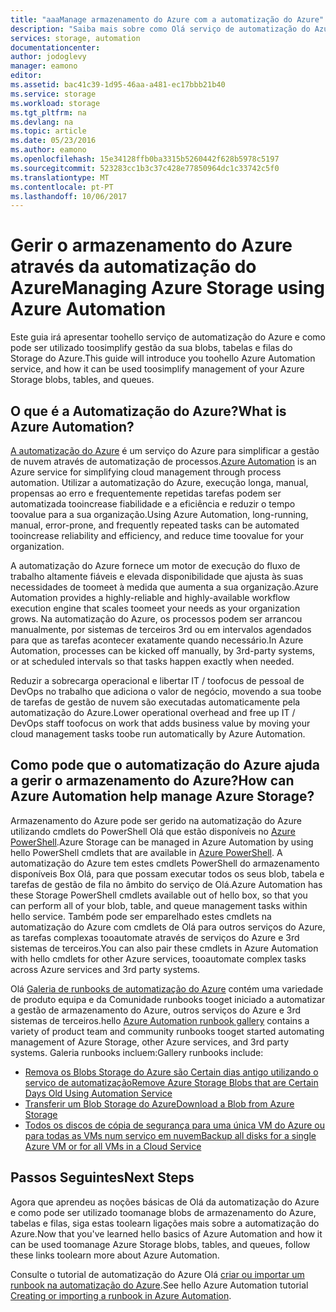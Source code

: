 ```yaml
---
title: "aaaManage armazenamento do Azure com a automatização do Azure"
description: "Saiba mais sobre como Olá serviço de automatização do Azure pode ser utilizado toomanage Storage do Azure à escala."
services: storage, automation
documentationcenter: 
author: jodoglevy
manager: eamono
editor: 
ms.assetid: bac41c39-1d95-46aa-a481-ec17bbb21b40
ms.service: storage
ms.workload: storage
ms.tgt_pltfrm: na
ms.devlang: na
ms.topic: article
ms.date: 05/23/2016
ms.author: eamono
ms.openlocfilehash: 15e34128ffb0ba3315b5260442f628b5978c5197
ms.sourcegitcommit: 523283cc1b3c37c428e77850964dc1c33742c5f0
ms.translationtype: MT
ms.contentlocale: pt-PT
ms.lasthandoff: 10/06/2017
---
```

# <a name="managing-azure-storage-using-azure-automation"></a><span data-ttu-id="63706-103">Gerir o armazenamento do Azure através da automatização do Azure</span><span class="sxs-lookup"><span data-stu-id="63706-103">Managing Azure Storage using Azure Automation</span></span>
<span data-ttu-id="63706-104">Este guia irá apresentar toohello serviço de automatização do Azure e como pode ser utilizado toosimplify gestão da sua blobs, tabelas e filas do Storage do Azure.</span><span class="sxs-lookup"><span data-stu-id="63706-104">This guide will introduce you toohello Azure Automation service, and how it can be used toosimplify management of your Azure Storage blobs, tables, and queues.</span></span>

## <a name="what-is-azure-automation"></a><span data-ttu-id="63706-105">O que é a Automatização do Azure?</span><span class="sxs-lookup"><span data-stu-id="63706-105">What is Azure Automation?</span></span>
<span data-ttu-id="63706-106">[A automatização do Azure](https://azure.microsoft.com/services/automation/) é um serviço do Azure para simplificar a gestão de nuvem através de automatização de processos.</span><span class="sxs-lookup"><span data-stu-id="63706-106">[Azure Automation](https://azure.microsoft.com/services/automation/) is an Azure service for simplifying cloud management through process automation.</span></span> <span data-ttu-id="63706-107">Utilizar a automatização do Azure, execução longa, manual, propensas ao erro e frequentemente repetidas tarefas podem ser automatizada tooincrease fiabilidade e a eficiência e reduzir o tempo toovalue para a sua organização.</span><span class="sxs-lookup"><span data-stu-id="63706-107">Using Azure Automation, long-running, manual, error-prone, and frequently repeated tasks can be automated tooincrease reliability and efficiency, and reduce time toovalue for your organization.</span></span>

<span data-ttu-id="63706-108">A automatização do Azure fornece um motor de execução do fluxo de trabalho altamente fiáveis e elevada disponibilidade que ajusta às suas necessidades de toomeet à medida que aumenta a sua organização.</span><span class="sxs-lookup"><span data-stu-id="63706-108">Azure Automation provides a highly-reliable and highly-available workflow execution engine that scales toomeet your needs as your organization grows.</span></span> <span data-ttu-id="63706-109">Na automatização do Azure, os processos podem ser arrancou manualmente, por sistemas de terceiros 3rd ou em intervalos agendados para que as tarefas acontecer exatamente quando necessário.</span><span class="sxs-lookup"><span data-stu-id="63706-109">In Azure Automation, processes can be kicked off manually, by 3rd-party systems, or at scheduled intervals so that tasks happen exactly when needed.</span></span>

<span data-ttu-id="63706-110">Reduzir a sobrecarga operacional e libertar IT / toofocus de pessoal de DevOps no trabalho que adiciona o valor de negócio, movendo a sua toobe de tarefas de gestão de nuvem são executadas automaticamente pela automatização do Azure.</span><span class="sxs-lookup"><span data-stu-id="63706-110">Lower operational overhead and free up IT / DevOps staff toofocus on work that adds business value by moving your cloud management tasks toobe run automatically by Azure Automation.</span></span>

## <a name="how-can-azure-automation-help-manage-azure-storage"></a><span data-ttu-id="63706-111">Como pode que o automatização do Azure ajuda a gerir o armazenamento do Azure?</span><span class="sxs-lookup"><span data-stu-id="63706-111">How can Azure Automation help manage Azure Storage?</span></span>
<span data-ttu-id="63706-112">Armazenamento do Azure pode ser gerido na automatização do Azure utilizando cmdlets do PowerShell Olá que estão disponíveis no [Azure PowerShell](https://msdn.microsoft.com/library/azure/jj156055.aspx).</span><span class="sxs-lookup"><span data-stu-id="63706-112">Azure Storage can be managed in Azure Automation by using hello PowerShell cmdlets that are available in [Azure PowerShell](https://msdn.microsoft.com/library/azure/jj156055.aspx).</span></span> <span data-ttu-id="63706-113">A automatização do Azure tem estes cmdlets PowerShell do armazenamento disponíveis Box Olá, para que possam executar todos os seus blob, tabela e tarefas de gestão de fila no âmbito do serviço de Olá.</span><span class="sxs-lookup"><span data-stu-id="63706-113">Azure Automation has these Storage PowerShell cmdlets available out of hello box, so that you can perform all of your blob, table, and queue management tasks within hello service.</span></span> <span data-ttu-id="63706-114">Também pode ser emparelhado estes cmdlets na automatização do Azure com cmdlets de Olá para outros serviços do Azure, as tarefas complexas tooautomate através de serviços do Azure e 3rd sistemas de terceiros.</span><span class="sxs-lookup"><span data-stu-id="63706-114">You can also pair these cmdlets in Azure Automation with hello cmdlets for other Azure services, tooautomate complex tasks across Azure services and 3rd party systems.</span></span>

<span data-ttu-id="63706-115">Olá [Galeria de runbooks de automatização do Azure](https://azure.microsoft.com/blog/2014/10/07/introducing-the-azure-automation-runbook-gallery/) contém uma variedade de produto equipa e da Comunidade runbooks tooget iniciado a automatizar a gestão de armazenamento do Azure, outros serviços do Azure e 3rd sistemas de terceiros.</span><span class="sxs-lookup"><span data-stu-id="63706-115">hello [Azure Automation runbook gallery](https://azure.microsoft.com/blog/2014/10/07/introducing-the-azure-automation-runbook-gallery/) contains a variety of product team and community runbooks tooget started automating management of Azure Storage, other Azure services, and 3rd party systems.</span></span> <span data-ttu-id="63706-116">Galeria runbooks incluem:</span><span class="sxs-lookup"><span data-stu-id="63706-116">Gallery runbooks include:</span></span>

* [<span data-ttu-id="63706-117">Remova os Blobs Storage do Azure são Certain dias antigo utilizando o serviço de automatização</span><span class="sxs-lookup"><span data-stu-id="63706-117">Remove Azure Storage Blobs that are Certain Days Old Using Automation Service</span></span>](https://gallery.technet.microsoft.com/scriptcenter/Remove-Storage-Blobs-that-aae4b761)
* [<span data-ttu-id="63706-118">Transferir um Blob Storage do Azure</span><span class="sxs-lookup"><span data-stu-id="63706-118">Download a Blob from Azure Storage</span></span>](https://gallery.technet.microsoft.com/scriptcenter/a-Blob-from-Azure-Storage-6bc13745)
* [<span data-ttu-id="63706-119">Todos os discos de cópia de segurança para uma única VM do Azure ou para todas as VMs num serviço em nuvem</span><span class="sxs-lookup"><span data-stu-id="63706-119">Backup all disks for a single Azure VM or for all VMs in a Cloud Service</span></span>](https://gallery.technet.microsoft.com/scriptcenter/Backup-all-disks-for-a-ede940d5)

## <a name="next-steps"></a><span data-ttu-id="63706-120">Passos Seguintes</span><span class="sxs-lookup"><span data-stu-id="63706-120">Next Steps</span></span>
<span data-ttu-id="63706-121">Agora que aprendeu as noções básicas de Olá da automatização do Azure e como pode ser utilizado toomanage blobs de armazenamento do Azure, tabelas e filas, siga estas toolearn ligações mais sobre a automatização do Azure.</span><span class="sxs-lookup"><span data-stu-id="63706-121">Now that you've learned hello basics of Azure Automation and how it can be used toomanage Azure Storage blobs, tables, and queues, follow these links toolearn more about Azure Automation.</span></span>

<span data-ttu-id="63706-122">Consulte o tutorial de automatização do Azure Olá [criar ou importar um runbook na automatização do Azure](../automation/automation-creating-importing-runbook.md).</span><span class="sxs-lookup"><span data-stu-id="63706-122">See hello Azure Automation tutorial [Creating or importing a runbook in Azure Automation](../automation/automation-creating-importing-runbook.md).</span></span>

